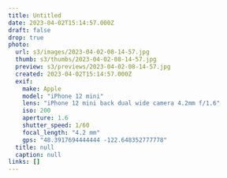 ```yaml
---
title: Untitled
date: 2023-04-02T15:14:57.000Z
draft: false
drop: true
photo:
  url: s3/images/2023-04-02-08-14-57.jpg
  thumb: s3/thumbs/2023-04-02-08-14-57.jpg
  preview: s3/previews/2023-04-02-08-14-57.jpg
  created: 2023-04-02T15:14:57.000Z
  exif:
    make: Apple
    model: "iPhone 12 mini"
    lens: "iPhone 12 mini back dual wide camera 4.2mm f/1.6"
    iso: 200
    aperture: 1.6
    shutter_speed: 1/60
    focal_length: "4.2 mm"
    gps: "48.3917694444444 -122.648352777778"
  title: null
  caption: null
links: []
---
```

